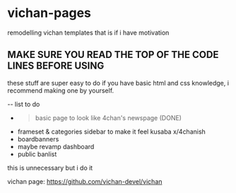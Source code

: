 # vichan-pages
remodelling vichan templates that is if i have motivation
## MAKE SURE YOU READ THE TOP OF THE CODE LINES BEFORE USING

these stuff are super easy to do if you have basic html and css knowledge, i recommend making one by yourself.

-- list to do
- >basic page to look like 4chan's newspage (DONE)
- frameset & categories sidebar to make it feel kusaba x/4chanish
- boardbanners
- maybe revamp dashboard
- public banlist

this is unnecessary but i do it

vichan page: https://github.com/vichan-devel/vichan
